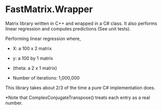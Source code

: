 # FastMatrix.Wrapper

Matrix library written in C++ and wrapped in a C# class. It also performs linear regression and computes predictions (See unit tests).

Performing linear regression where,

- X: a 100 x 2 matrix 
- y: a 100 by 1 matrix
- (theta: a 2 x 1 matrix)

- Number of iterations: 1,000,000

This library takes about 2/3 of the time a pure C# implementation does.

\*Note that ComplexConjugateTranspose() treats each entry as a real number.
